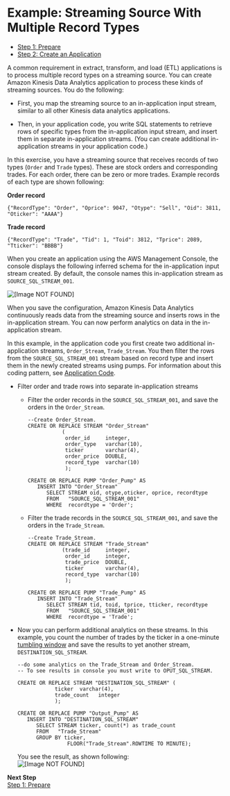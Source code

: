 # Example: Streaming Source With Multiple Record Types<a name="app-tworecordtypes"></a>


+ [Step 1: Prepare](tworecordtypes-prepare.md)
+ [Step 2: Create an Application](tworecordtypes-create-app.md)

 A common requirement in extract, transform, and load \(ETL\) applications is to process multiple record types on a streaming source\. You can create Amazon Kinesis Data Analytics application to process these kinds of streaming sources\. You do the following:

+ First, you map the streaming source to an in\-application input stream, similar to all other Kinesis data analytics applications\.

+ Then, in your application code, you write SQL statements to retrieve rows of specific types from the in\-application input stream, and insert them in separate in\-application streams\. \(You can create additional in\-application streams in your application code\.\)

In this exercise, you have a streaming source that receives records of two types \(`Order` and `Trade` types\)\. These are stock orders and corresponding trades\. For each order, there can be zero or more trades\. Example records of each type are shown following:

**Order record**

```
{"RecordType": "Order", "Oprice": 9047, "Otype": "Sell", "Oid": 3811, "Oticker": "AAAA"}
```

**Trade record**

```
{"RecordType": "Trade", "Tid": 1, "Toid": 3812, "Tprice": 2089, "Tticker": "BBBB"}
```

When you create an application using the AWS Management Console, the console displays the following inferred schema for the in\-application input stream created\. By default, the console names this in\-application stream as `SOURCE_SQL_STREAM_001`\.

![\[Image NOT FOUND\]](http://docs.aws.amazon.com/kinesisanalytics/latest/dev/images/two-record-types-10.png)

When you save the configuration, Amazon Kinesis Data Analytics continuously reads data from the streaming source and inserts rows in the in\-application stream\. You can now perform analytics on data in the in\-application stream\. 

In this example, in the application code you first create two additional in\-application streams, `Order_Stream`, `Trade_Stream`\. You then filter the rows from the `SOURCE_SQL_STREAM_001` stream based on record type and insert them in the newly created streams using pumps\. For information about this coding pattern, see [Application Code](how-it-works-app-code.md)\.

+ Filter order and trade rows into separate in\-application streams

  + Filter the order records in the `SOURCE_SQL_STREAM_001`, and save the orders in the `Order_Stream`\.

    ```
    --Create Order_Stream.
    CREATE OR REPLACE STREAM "Order_Stream" 
               ( 
                order_id     integer, 
                order_type   varchar(10),
                ticker       varchar(4),
                order_price  DOUBLE, 
                record_type  varchar(10)
                );
    
    CREATE OR REPLACE PUMP "Order_Pump" AS 
       INSERT INTO "Order_Stream"
          SELECT STREAM oid, otype,oticker, oprice, recordtype 
          FROM   "SOURCE_SQL_STREAM_001"
          WHERE  recordtype = 'Order';
    ```

  + Filter the trade records in the `SOURCE_SQL_STREAM_001`, and save the orders in the `Trade_Stream`\.

    ```
    --Create Trade_Stream.      
    CREATE OR REPLACE STREAM "Trade_Stream" 
               (trade_id     integer, 
                order_id     integer, 
                trade_price  DOUBLE, 
                ticker       varchar(4),
                record_type  varchar(10)
                );
    
    CREATE OR REPLACE PUMP "Trade_Pump" AS 
       INSERT INTO "Trade_Stream"
          SELECT STREAM tid, toid, tprice, tticker, recordtype
          FROM   "SOURCE_SQL_STREAM_001"
          WHERE  recordtype = 'Trade';
    ```

+ Now you can perform additional analytics on these streams\. In this example, you count the number of trades by the ticker in a one\-minute [tumbling window](http://docs.aws.amazon.com/kinesisanalytics/latest/dev/tumbling-window-concepts.html) and save the results to yet another stream, `DESTINATION_SQL_STREAM`\. 

  ```
  --do some analytics on the Trade_Stream and Order_Stream. 
  -- To see results in console you must write to OPUT_SQL_STREAM.
  
  CREATE OR REPLACE STREAM "DESTINATION_SQL_STREAM" (
              ticker  varchar(4),
              trade_count   integer
              );
  
  CREATE OR REPLACE PUMP "Output_Pump" AS 
     INSERT INTO "DESTINATION_SQL_STREAM"
        SELECT STREAM ticker, count(*) as trade_count
        FROM   "Trade_Stream"
        GROUP BY ticker,
                  FLOOR("Trade_Stream".ROWTIME TO MINUTE);
  ```

  You see the result, as shown following:  
![\[Image NOT FOUND\]](http://docs.aws.amazon.com/kinesisanalytics/latest/dev/images/two-record-types-20.png)

**Next Step**  
[Step 1: Prepare](tworecordtypes-prepare.md)